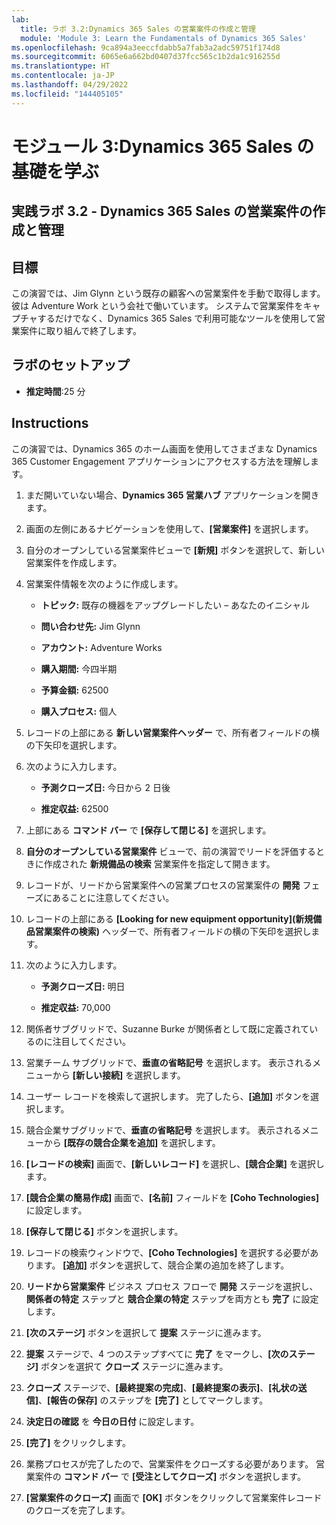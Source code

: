 ```yaml
---
lab:
  title: ラボ 3.2:Dynamics 365 Sales の営業案件の作成と管理
  module: 'Module 3: Learn the Fundamentals of Dynamics 365 Sales'
ms.openlocfilehash: 9ca894a3eeccfdabb5a7fab3a2adc59751f174d8
ms.sourcegitcommit: 6065e6a662bd0407d37fcc565c1b2da1c916255d
ms.translationtype: HT
ms.contentlocale: ja-JP
ms.lasthandoff: 04/29/2022
ms.locfileid: "144405105"
---
```

<a name="module-3-learn-the-fundamentals-of-dynamics-365-sales"></a>モジュール 3:Dynamics 365 Sales の基礎を学ぶ
========================

## <a name="practice-lab-32---create-and-manage-an-opportunity-in-dynamics-365-sales"></a>実践ラボ 3.2 - Dynamics 365 Sales の営業案件の作成と管理 

## <a name="objectives"></a>目標

この演習では、Jim Glynn という既存の顧客への営業案件を手動で取得します。 彼は Adventure Work という会社で働いています。 システムで営業案件をキャプチャするだけでなく、Dynamics 365 Sales で利用可能なツールを使用して営業案件に取り組んで終了します。


## <a name="lab-setup"></a>ラボのセットアップ

  - **推定時間**:25 分

## <a name="instructions"></a>Instructions

この演習では、Dynamics 365 のホーム画面を使用してさまざまな Dynamics 365 Customer Engagement アプリケーションにアクセスする方法を理解します。 

1. まだ開いていない場合、**Dynamics 365 営業ハブ** アプリケーションを開きます。 

2. 画面の左側にあるナビゲーションを使用して、**[営業案件]** を選択します。 

3. 自分のオープンしている営業案件ビューで **[新規]** ボタンを選択して、新しい営業案件を作成します。

4. 営業案件情報を次のように作成します。

    - **トピック:** 既存の機器をアップグレードしたい – あなたのイニシャル

    - **問い合わせ先:** Jim Glynn

    - **アカウント:** Adventure Works

    - **購入期間:** 今四半期

    - **予算金額:** 62500

    - **購入プロセス:** 個人

5. レコードの上部にある **新しい営業案件ヘッダー** で、所有者フィールドの横の下矢印を選択します。 

6. 次のように入力します。

    - **予測クローズ日:** 今日から 2 日後

    - **推定収益:** 62500

7. 上部にある **コマンド バー** で **[保存して閉じる]** を選択します。 

8. **自分のオープンしている営業案件** ビューで、前の演習でリードを評価するときに作成された **新規備品の検索** 営業案件を指定して開きます。 

9. レコードが、リードから営業案件への営業プロセスの営業案件の **開発** フェーズにあることに注意してください。 

10. レコードの上部にある **[Looking for new equipment opportunity]\(新規備品営業案件の検索\)** ヘッダーで、所有者フィールドの横の下矢印を選択します。 

11. 次のように入力します。

    - **予測クローズ日:** 明日

    - **推定収益:** 70,000

12. 関係者サブグリッドで、Suzanne Burke が関係者として既に定義されているのに注目してください。 

13. 営業チーム サブグリッドで、**垂直の省略記号** を選択します。 表示されるメニューから **[新しい接続]** を選択します。 

14. ユーザー レコードを検索して選択します。 完了したら、**[追加]** ボタンを選択します。 

15. 競合企業サブグリッドで、**垂直の省略記号** を選択します。 表示されるメニューから **[既存の競合企業を追加]** を選択します。 

16. **[レコードの検索]** 画面で、**[新しいレコード]** を選択し、**[競合企業]** を選択します。

17. **[競合企業の簡易作成]** 画面で、**[名前]** フィールドを **[Coho Technologies]** に設定します。

18. **[保存して閉じる]** ボタンを選択します。

19. レコードの検索ウィンドウで、**[Coho Technologies]** を選択する必要があります。 **[追加]** ボタンを選択して、競合企業の追加を終了します。 

20. **リードから営業案件** ビジネス プロセス フローで **開発** ステージを選択し、**関係者の特定** ステップと **競合企業の特定** ステップを両方とも **完了** に設定します。 

21. **[次のステージ]** ボタンを選択して **提案** ステージに進みます。

22. **提案** ステージで、4 つのステップすべてに **完了** をマークし、**[次のステージ]** ボタンを選択て **クローズ** ステージに進みます。 

23. **クローズ** ステージで、**[最終提案の完成]**、**[最終提案の表示]**、**[礼状の送信]**、**[報告の保存]** のステップを **[完了]** としてマークします。 

24. **決定日の確認** を **今日の日付** に設定します。 

25. **[完了]** をクリックします。 

26. 業務プロセスが完了したので、営業案件をクローズする必要があります。 営業案件の **コマンド バー** で **[受注としてクローズ]** ボタンを選択します。 

27. **[営業案件のクローズ]** 画面で **[OK]** ボタンをクリックして営業案件レコードのクローズを完了します。 
